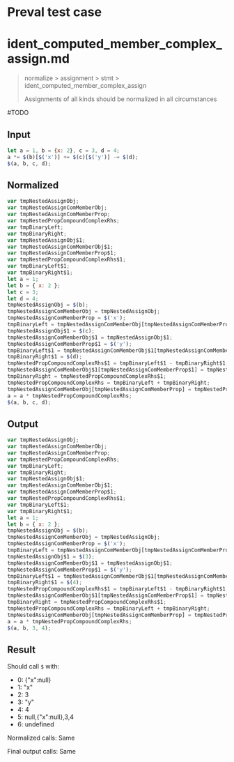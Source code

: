 # Preval test case

# ident_computed_member_complex_assign.md

> normalize > assignment > stmt > ident_computed_member_complex_assign
>
> Assignments of all kinds should be normalized in all circumstances

#TODO

## Input

`````js filename=intro
let a = 1, b = {x: 2}, c = 3, d = 4;
a *= $(b)[$('x')] += $(c)[$('y')] -= $(d);
$(a, b, c, d);
`````

## Normalized

`````js filename=intro
var tmpNestedAssignObj;
var tmpNestedAssignComMemberObj;
var tmpNestedAssignComMemberProp;
var tmpNestedPropCompoundComplexRhs;
var tmpBinaryLeft;
var tmpBinaryRight;
var tmpNestedAssignObj$1;
var tmpNestedAssignComMemberObj$1;
var tmpNestedAssignComMemberProp$1;
var tmpNestedPropCompoundComplexRhs$1;
var tmpBinaryLeft$1;
var tmpBinaryRight$1;
let a = 1;
let b = { x: 2 };
let c = 3;
let d = 4;
tmpNestedAssignObj = $(b);
tmpNestedAssignComMemberObj = tmpNestedAssignObj;
tmpNestedAssignComMemberProp = $('x');
tmpBinaryLeft = tmpNestedAssignComMemberObj[tmpNestedAssignComMemberProp];
tmpNestedAssignObj$1 = $(c);
tmpNestedAssignComMemberObj$1 = tmpNestedAssignObj$1;
tmpNestedAssignComMemberProp$1 = $('y');
tmpBinaryLeft$1 = tmpNestedAssignComMemberObj$1[tmpNestedAssignComMemberProp$1];
tmpBinaryRight$1 = $(d);
tmpNestedPropCompoundComplexRhs$1 = tmpBinaryLeft$1 - tmpBinaryRight$1;
tmpNestedAssignComMemberObj$1[tmpNestedAssignComMemberProp$1] = tmpNestedPropCompoundComplexRhs$1;
tmpBinaryRight = tmpNestedPropCompoundComplexRhs$1;
tmpNestedPropCompoundComplexRhs = tmpBinaryLeft + tmpBinaryRight;
tmpNestedAssignComMemberObj[tmpNestedAssignComMemberProp] = tmpNestedPropCompoundComplexRhs;
a = a * tmpNestedPropCompoundComplexRhs;
$(a, b, c, d);
`````

## Output

`````js filename=intro
var tmpNestedAssignObj;
var tmpNestedAssignComMemberObj;
var tmpNestedAssignComMemberProp;
var tmpNestedPropCompoundComplexRhs;
var tmpBinaryLeft;
var tmpBinaryRight;
var tmpNestedAssignObj$1;
var tmpNestedAssignComMemberObj$1;
var tmpNestedAssignComMemberProp$1;
var tmpNestedPropCompoundComplexRhs$1;
var tmpBinaryLeft$1;
var tmpBinaryRight$1;
let a = 1;
let b = { x: 2 };
tmpNestedAssignObj = $(b);
tmpNestedAssignComMemberObj = tmpNestedAssignObj;
tmpNestedAssignComMemberProp = $('x');
tmpBinaryLeft = tmpNestedAssignComMemberObj[tmpNestedAssignComMemberProp];
tmpNestedAssignObj$1 = $(3);
tmpNestedAssignComMemberObj$1 = tmpNestedAssignObj$1;
tmpNestedAssignComMemberProp$1 = $('y');
tmpBinaryLeft$1 = tmpNestedAssignComMemberObj$1[tmpNestedAssignComMemberProp$1];
tmpBinaryRight$1 = $(4);
tmpNestedPropCompoundComplexRhs$1 = tmpBinaryLeft$1 - tmpBinaryRight$1;
tmpNestedAssignComMemberObj$1[tmpNestedAssignComMemberProp$1] = tmpNestedPropCompoundComplexRhs$1;
tmpBinaryRight = tmpNestedPropCompoundComplexRhs$1;
tmpNestedPropCompoundComplexRhs = tmpBinaryLeft + tmpBinaryRight;
tmpNestedAssignComMemberObj[tmpNestedAssignComMemberProp] = tmpNestedPropCompoundComplexRhs;
a = a * tmpNestedPropCompoundComplexRhs;
$(a, b, 3, 4);
`````

## Result

Should call `$` with:
 - 0: {"x":null}
 - 1: "x"
 - 2: 3
 - 3: "y"
 - 4: 4
 - 5: null,{"x":null},3,4
 - 6: undefined

Normalized calls: Same

Final output calls: Same
